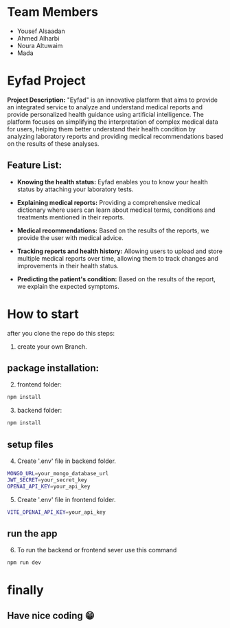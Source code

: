 # Team Members

- Yousef Alsaadan
- Ahmed Alharbi
- Noura Altuwaim
- Mada

# Eyfad Project

**Project Description:** "Eyfad" is an innovative platform that aims to provide an integrated service to analyze and understand medical reports and provide personalized health guidance using artificial intelligence. The platform focuses on simplifying the interpretation of complex medical data for users, helping them better understand their health condition by analyzing laboratory reports and providing medical recommendations based on the results of these analyses.

## Feature List:

- **Knowing the health status:** Eyfad enables you to know your health status by attaching your laboratory tests.

- **Explaining medical reports:** Providing a comprehensive medical dictionary where users can learn about medical terms, conditions and treatments mentioned in their reports.

- **Medical recommendations:** Based on the results of the reports, we provide the user with medical advice.

- **Tracking reports and health history:** Allowing users to upload and store multiple medical reports over time, allowing them to track changes and improvements in their health status.

- **Predicting the patient's condition:** Based on the results of the report, we explain the expected symptoms.

# How to start

after you clone the repo do this steps:

1. create your own Branch.

## package installation:

2. frontend folder:

```bash
npm install
```

3. backend folder:

```bash
npm install
```

## setup files

4. Create '.env' file in backend folder.

```bash
MONGO_URL=your_mongo_database_url
JWT_SECRET=your_secret_key
OPENAI_API_KEY=your_api_key
```

5. Create '.env' file in frontend folder.

```bash
VITE_OPENAI_API_KEY=your_api_key
```

## run the app

6. To run the backend or frontend sever use this command

```bash
npm run dev
```

# finally

## Have nice coding 😁
